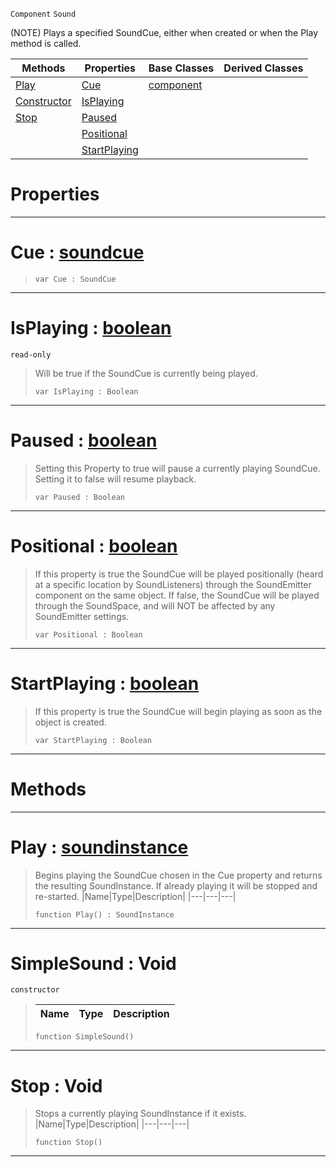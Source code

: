  `Component` `Sound`



(NOTE) Plays a specified SoundCue, either when created or when the Play method is called.

|Methods|Properties|Base Classes|Derived Classes|
|---|---|---|---|
|[ Play](https://github.com/ZilchEngine/ZilchDocs/blob/master/code_reference/class_reference/simplesound.markdown#play-zero-engine-documen)|[ Cue](https://github.com/ZilchEngine/ZilchDocs/blob/master/code_reference/class_reference/simplesound.markdown#cue-zero-engine-document)|[component](https://github.com/ZilchEngine/ZilchDocs/blob/master/code_reference/class_reference/component.markdown)| |
|[ Constructor](https://github.com/ZilchEngine/ZilchDocs/blob/master/code_reference/class_reference/simplesound.markdown#simplesound-void)|[ IsPlaying](https://github.com/ZilchEngine/ZilchDocs/blob/master/code_reference/class_reference/simplesound.markdown#isplaying-zero-engine-do)| | |
|[ Stop](https://github.com/ZilchEngine/ZilchDocs/blob/master/code_reference/class_reference/simplesound.markdown#stop-void)|[ Paused](https://github.com/ZilchEngine/ZilchDocs/blob/master/code_reference/class_reference/simplesound.markdown#paused-zero-engine-docum)| | |
| |[ Positional](https://github.com/ZilchEngine/ZilchDocs/blob/master/code_reference/class_reference/simplesound.markdown#positional-zero-engine-d)| | |
| |[ StartPlaying](https://github.com/ZilchEngine/ZilchDocs/blob/master/code_reference/class_reference/simplesound.markdown#startplaying-zero-engine)| | |


 #  Properties


---  
 #  Cue : [soundcue](https://github.com/ZilchEngine/ZilchDocs/blob/master/code_reference/class_reference/soundcue.markdown)

> 
> ``` lang=cpp, name=Nada
> var Cue : SoundCue


---  
 #  IsPlaying : [boolean](https://github.com/ZilchEngine/ZilchDocs/blob/master/code_reference/nada_base_types/boolean.markdown)

 `read-only`

> Will be true if the SoundCue is currently being played.
> ``` lang=cpp, name=Nada
> var IsPlaying : Boolean


---  
 #  Paused : [boolean](https://github.com/ZilchEngine/ZilchDocs/blob/master/code_reference/nada_base_types/boolean.markdown)

> Setting this Property to true will pause a currently playing SoundCue. Setting it to false will resume playback.
> ``` lang=cpp, name=Nada
> var Paused : Boolean


---  
 #  Positional : [boolean](https://github.com/ZilchEngine/ZilchDocs/blob/master/code_reference/nada_base_types/boolean.markdown)

> If this property is true the SoundCue will be played positionally (heard at a specific location by SoundListeners) through the SoundEmitter component on the same object. If false, the SoundCue will be played through the SoundSpace, and will NOT be affected by any SoundEmitter settings.
> ``` lang=cpp, name=Nada
> var Positional : Boolean


---  
 #  StartPlaying : [boolean](https://github.com/ZilchEngine/ZilchDocs/blob/master/code_reference/nada_base_types/boolean.markdown)

> If this property is true the SoundCue will begin playing as soon as the object is created.
> ``` lang=cpp, name=Nada
> var StartPlaying : Boolean


---  
 #  Methods


---  
 #  Play : [soundinstance](https://github.com/ZilchEngine/ZilchDocs/blob/master/code_reference/class_reference/soundinstance.markdown)

> Begins playing the SoundCue chosen in the Cue property and returns the resulting SoundInstance. If already playing it will be stopped and re-started.
> |Name|Type|Description|
> |---|---|---|
> ``` lang=cpp, name=Nada
> function Play() : SoundInstance
> ``` 


---  
 #  SimpleSound : Void

 `constructor`

> 
> |Name|Type|Description|
> |---|---|---|
> ``` lang=cpp, name=Nada
> function SimpleSound()
> ``` 


---  
 #  Stop : Void

> Stops a currently playing SoundInstance if it exists.
> |Name|Type|Description|
> |---|---|---|
> ``` lang=cpp, name=Nada
> function Stop()
> ``` 


---  
 

 